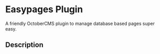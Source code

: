 # Easypages Plugin

A friendly OctoberCMS plugin to manage database based pages super easy.

## Description